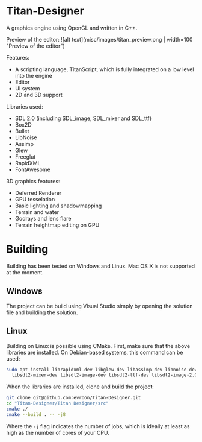 # Titan-Designer

A graphics engine using OpenGL and written in C++.

Preview of the editor:
![alt text](misc/images/titan_preview.png | width=100 "Preview of the editor")

Features:
  - A scripting language, TitanScript, which is fully integrated on a low level into the engine
  - Editor
  - UI system
  - 2D and 3D support

Libraries used:
  - SDL 2.0 (including SDL_image, SDL_mixer and SDL_ttf)
  - Box2D
  - Bullet
  - LibNoise
  - Assimp
  - Glew
  - Freeglut
  - RapidXML
  - FontAwesome

3D graphics features:
  - Deferred Renderer
  - GPU tesselation
  - Basic lighting and shadowmapping
  - Terrain and water
  - Godrays and lens flare
  - Terrain heightmap editing on GPU

# Building
Building has been tested on Windows and Linux. Mac OS X is not supported at the moment.

## Windows
The project can be build using Visual Studio simply by opening the solution file and building the solution.

## Linux
Building on Linux is possible using CMake. First, make sure that the above libraries are installed. On Debian-based systems, this command can be used:

```bash
sudo apt install librapidxml-dev libglew-dev libassimp-dev libnoise-dev libbullet-dev libbox2d-dev \
  libsdl2-mixer-dev libsdl2-image-dev libsdl2-ttf-dev libsdl2-image-2.0-0 libsdl2-dev
```

When the libraries are installed, clone and build the project:
```bash
git clone git@github.com:evroon/Titan-Designer.git
cd "Titan-Designer/Titan Designer/src"
cmake ./
cmake --build . -- -j8
```

Where the `-j` flag indicates the number of jobs, which is ideally at least as high as the number of cores of your CPU.
